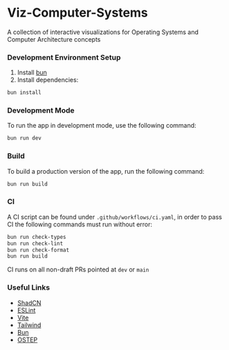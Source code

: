 # Viz-Computer-Systems
A collection of interactive visualizations for Operating Systems and Computer Architecture concepts

### Development Environment Setup

1. Install [bun](https://bun.sh/docs/installation)
2. Install dependencies:
```sh
bun install
```

### Development Mode

To run the app in development mode, use the following command:

```sh
bun run dev
```

### Build

To build a production version of the app, run the following command:

```sh
bun run build
```

### CI

A CI script can be found under `.github/workflows/ci.yaml`, in order to pass CI the following commands must run without error:

```sh
bun run check-types
bun run check-lint
bun run check-format
bun run build
```

CI runs on all non-draft PRs pointed at `dev` or `main`

### Useful Links

- [ShadCN](https://ui.shadcn.com/docs)
- [ESLint](https://eslint.org/docs/latest/)
- [Vite](https://vite.dev/guide/)
- [Tailwind](https://tailwindcss.com/docs/installation/using-vite)
- [Bun](https://bun.sh/docs)
- [OSTEP](https://pages.cs.wisc.edu/~remzi/OSTEP/)
